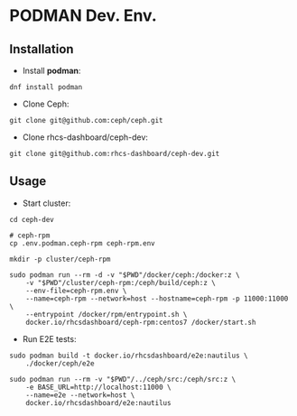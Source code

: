 # PODMAN Dev. Env.

## Installation

* Install **podman**:
```
dnf install podman
```

* Clone Ceph:
```
git clone git@github.com:ceph/ceph.git
```

* Clone rhcs-dashboard/ceph-dev:
```
git clone git@github.com:rhcs-dashboard/ceph-dev.git
```

## Usage

* Start cluster:
```
cd ceph-dev

# ceph-rpm
cp .env.podman.ceph-rpm ceph-rpm.env

mkdir -p cluster/ceph-rpm

sudo podman run --rm -d -v "$PWD"/docker/ceph:/docker:z \
    -v "$PWD"/cluster/ceph-rpm:/ceph/build/ceph:z \
    --env-file=ceph-rpm.env \
    --name=ceph-rpm --network=host --hostname=ceph-rpm -p 11000:11000 \
    --entrypoint /docker/rpm/entrypoint.sh \
    docker.io/rhcsdashboard/ceph-rpm:centos7 /docker/start.sh
```

* Run E2E tests:
```
sudo podman build -t docker.io/rhcsdashboard/e2e:nautilus \
    ./docker/ceph/e2e

sudo podman run --rm -v "$PWD"/../ceph/src:/ceph/src:z \
    -e BASE_URL=http://localhost:11000 \
    --name=e2e --network=host \
    docker.io/rhcsdashboard/e2e:nautilus
```
